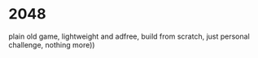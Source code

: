 # 2048
plain old game, lightweight and adfree,
build from scratch, just personal challenge, nothing more))
